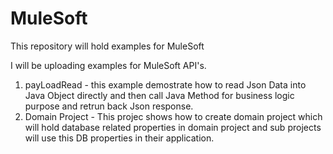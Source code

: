 # MuleSoft
This repository will hold examples for MuleSoft

I will be uploading examples for MuleSoft API's.

1. payLoadRead - this example demostrate how to read Json Data into Java Object directly and then call Java Method for business logic purpose and retrun back Json response.
2. Domain Project - This projec shows how to create domain project which will hold database related properties in domain project and sub projects will use this DB properties in their application.

